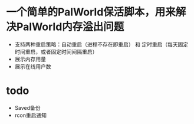 # 一个简单的PalWorld保活脚本，用来解决PalWorld内存溢出问题
- 支持两种重启策略：自动重启（进程不存在即重启） 和 定时重启（每天固定时间重启，或者固定时间间隔重启）
- 展示内存用量
- 展示在线用户数
# todo
- Saved备份
- rcon重启通知
